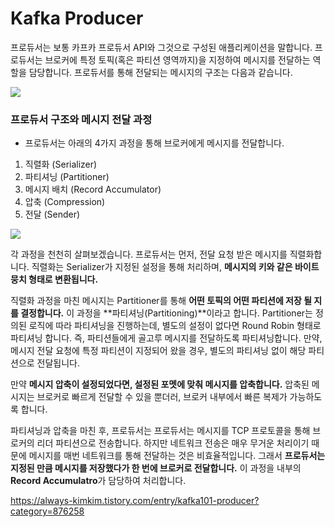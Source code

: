 # Kafka Producer

프로듀서는 보통 카프카 프로듀서 API와 그것으로 구성된 애플리케이션을 말합니다. 
프로듀서는 브로커에 특정 토픽(혹은 파티션 영역까지)을 지정하여 메시지를 전달하는 역할을 담당합니다. 
프로듀서를 통해 전달되는 메시지의 구조는 다음과 같습니다.

![](https://blog.kakaocdn.net/dn/bWu9oA/btqCID10W4o/38swwAWyFmHY46eBtJuqM1/img.png)

 
 ### 프로듀서 구조와 메시지 전달 과정
 - 프로듀서는 아래의 4가지 과정을 통해 브로커에게 메시지를 전달합니다. 
1. 직렬화 (Serializer)
2. 파티셔닝 (Partitioner)
3. 메시지 배치 (Record Accumulator)
4. 압축 (Compression)
5. 전달 (Sender)

![](https://blog.kakaocdn.net/dn/XvurH/btqCJlT9MAh/zZK1T4QjFh3aTqibOMXRuk/img.png)

각 과정을  천천히 살펴보겠습니다. 
프로듀서는 먼저, 전달 요청 받은 메시지를 직렬화합니다. 
직렬화는 Serializer가 지정된 설정을 통해 처리하며, **메시지의 키와 같은 바이트 뭉치 형태로 변환됩니다.** 

직렬화 과정을 마친 메시지는 Partitioner를 통해 **어떤 토픽의 어떤 파티션에 저장 될 지를 결정합니다.** 이 과정을 **파티셔닝(Partitioning)**이라고 합니다. Partitioner는 정의된 로직에 따라 파티셔닝을 진행하는데, 별도의 설정이 없다면 Round Robin 형태로 파티셔닝 합니다. 즉, 파티션들에게 골고루 메시지를 전달하도록 파티셔닝합니다. 
만약, 메시지 전달 요청에 특정 파티션이 지정되어 왔을 경우, 별도의 파티셔닝 없이 해당 파티션으로 전달됩니다.

만약 **메시지 압축이 설정되었다면, 설정된 포멧에 맞춰 메시지를 압축합니다.** 압축된 메시지는 브로커로 빠르게 전달할 수 있을 뿐더러, 브로커 내부에서 빠른 복제가 가능하도록 합니다. 

파티셔닝과 압축을 마친 후, 프로듀서는 프로듀서는 메시지를 TCP 프로토콜을 통해 브로커의 리더 파티션으로 전송합니다. 하지만 네트워크 전송은 매우 무거운 처리이기 때문에 메시지를 매번 네트워크를 통해 전달하는 것은 비효율적입니다.  그래서 **프로듀서는 지정된 만큼 메시지를 저장했다가 한 번에 브로커로 전달합니다.** 이 과정을 내부의 **Record Accumulatro**가 담당하여 처리합니다.     


https://always-kimkim.tistory.com/entry/kafka101-producer?category=876258

